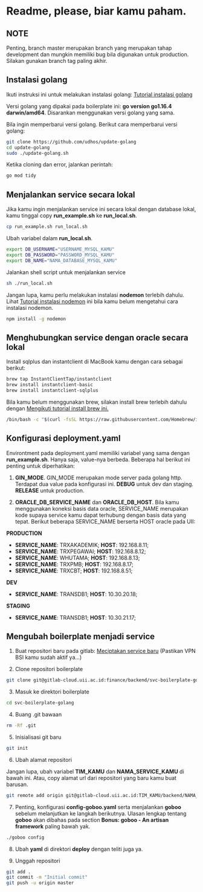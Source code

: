 # Readme, please, biar kamu paham.

## NOTE

Penting, branch master merupakan branch yang merupakan tahap development dan mungkin memiliki bug bila digunakan untuk production. Silakan gunakan branch tag paling akhir.

## Instalasi golang

Ikuti instruksi ini untuk melakukan instalasi golang: [Tutorial instalasi golang](https://go.dev/doc/install)

Versi golang yang dipakai pada boilerplate ini: **go version go1.16.4 darwin/amd64**. Disarankan menggunakan versi golang yang sama.

Bila ingin memperbarui versi golang. Berikut cara memperbarui versi golang:

```bash
git clone https://github.com/udhos/update-golang
cd update-golang
sudo ./update-golang.sh
```

Ketika cloning dan error, jalankan perintah:

```bash
go mod tidy
```

## Menjalankan service secara lokal

Jika kamu ingin menjalankan service ini secara lokal dengan database lokal, kamu tinggal copy **run_example.sh** ke **run_local.sh**.

```bash
cp run_example.sh run_local.sh
```

Ubah variabel dalam **run_local.sh**.

```bash
export DB_USERNAME="USERNAME_MYSQL_KAMU"
export DB_PASSWORD="PASSWORD_MYSQL_KAMU"
export DB_NAME="NAMA_DATABASE_MYSQL_KAMU"
```

Jalankan shell script untuk menjalankan service

```bash
sh ./run_local.sh
```

Jangan lupa, kamu perlu melakukan instalasi **nodemon** terlebih dahulu. Lihat [Tutorial instalasi nodemon](https://www.npmjs.com/package/nodemon) ini bila kamu belum mengetahui cara instalasi nodemon.

```bash
npm install -g nodemon
```

## Menghubungkan service dengan oracle secara lokal

Install sqlplus dan instantclient di MacBook kamu dengan cara sebagai berikut:

```bash
brew tap InstantClientTap/instantclient
brew install instantclient-basic
brew install instantclient-sqlplus
```

Bila kamu belum menggunakan brew, silakan install brew terlebih dahulu dengan [Mengikuti tutorial install brew ini.](https://brew.sh)

```bash
/bin/bash -c "$(curl -fsSL https://raw.githubusercontent.com/Homebrew/install/HEAD/install.sh)"
```

## Konfigurasi deployment.yaml

Environtment pada deployment.yaml memiliki variabel yang sama dengan **run_example.sh**. Hanya saja, value-nya berbeda. Beberapa hal berikut ini penting untuk diperhatikan:

1. **GIN_MODE**. GIN_MODE merupakan mode server pada golang http. Terdapat dua value pada konfigurasi ini. **DEBUG** untuk dev dan staging. **RELEASE** untuk production.

2. **ORACLE_DB_SERVICE_NAME** dan **ORACLE_DB_HOST**. Bila kamu menggunakan koneksi basis data oracle, SERVICE_NAME merupakan kode supaya service kamu dapat terhubung dengan basis data yang tepat. Berikut beberapa SERVICE_NAME berserta HOST oracle pada UII:

**PRODUCTION**

- **SERVICE_NAME**: TRXAKADEMIK; **HOST**: 192.168.8.11;
- **SERVICE_NAME**: TRXPEGAWAI; **HOST**: 192.168.8.12;
- **SERVICE_NAME**: WHUTAMA; **HOST**: 192.168.8.13;
- **SERVICE_NAME**: TRXPMB; **HOST**: 192.168.8.17;
- **SERVICE_NAME**: TRXCBT; **HOST**: 192.168.8.51;

**DEV**

- **SERVICE_NAME**: TRANSDB1; **HOST**: 10.30.20.18;

**STAGING**

- **SERVICE_NAME**: TRANSDB1; **HOST**: 10.30.21.17;

## Mengubah boilerplate menjadi service

1. Buat repositori baru pada gitlab: [Meciptakan service baru](https://gitlab-cloud.uii.ac.id/projects/new) (Pastikan VPN BSI kamu sudah aktif ya...)

2. Clone repositori boilerplate

```bash
git clone git@gitlab-cloud.uii.ac.id:finance/backend/svc-boilerplate-golang.git
```

3. Masuk ke direktori boilerplate

```bash
cd svc-boilerplate-golang
```

4. Buang .git bawaan

```bash
rm -Rf .git
```

5. Inisialisasi git baru

```bash
git init
```

6. Ubah alamat repositori

Jangan lupa, ubah variabel **TIM_KAMU** dan **NAMA_SERVICE_KAMU** di bawah ini. Atau, copy alamat url dari repositori yang baru kamu buat barusan.

```bash
git remote add origin git@gitlab-cloud.uii.ac.id:TIM_KAMU/backend/NAMA_SERVICE_KAMU
```

7. Penting, konfigurasi **config-goboo.yaml** serta menjalankan **goboo** sebelum melanjutkan ke langkah berikutnya. Ulasan lengkap tentang **goboo** akan dibahas pada section **Bonus: goboo - An artisan framework** paling bawah yak.

```bash
./goboo config
```

8. Ubah **yaml** di direktori **deploy** dengan teliti juga ya.

9. Unggah repositori

```bash
git add .
git commit -m "Initial commit"
git push -u origin master
```